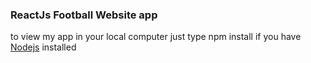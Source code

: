### ReactJs  Football Website app 
to view my app in your local computer just type npm install if you have [Nodejs](https://www.nodejs.org) installed 


